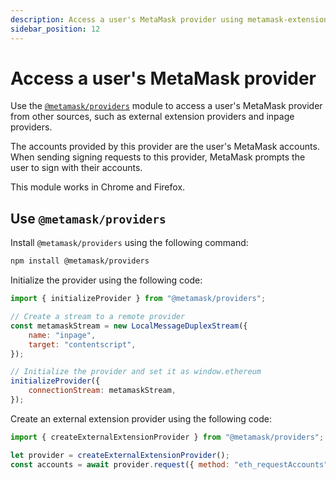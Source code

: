 ```yaml
---
description: Access a user's MetaMask provider using metamask-extension-provider.
sidebar_position: 12
---
```


# Access a user's MetaMask provider

Use the [`@metamask/providers`](https://github.com/MetaMask/providers) module to access a user's
MetaMask provider from other sources, such as external extension providers and inpage providers.

The accounts provided by this provider are the user's MetaMask accounts.
When sending signing requests to this provider, MetaMask prompts the user to sign with their accounts.

This module works in Chrome and Firefox.

## Use `@metamask/providers`

Install `@metamask/providers` using the following command:

```bash
npm install @metamask/providers
```

Initialize the provider using the following code:

```javascript
import { initializeProvider } from "@metamask/providers";

// Create a stream to a remote provider
const metamaskStream = new LocalMessageDuplexStream({
    name: "inpage",
    target: "contentscript",
});

// Initialize the provider and set it as window.ethereum
initializeProvider({
    connectionStream: metamaskStream,
});
```

Create an external extension provider using the following code:

```javascript
import { createExternalExtensionProvider } from "@metamask/providers";

let provider = createExternalExtensionProvider();
const accounts = await provider.request({ method: "eth_requestAccounts" });
```
